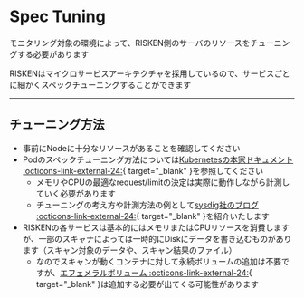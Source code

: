 # Spec Tuning

モニタリング対象の環境によって、RISKEN側のサーバのリソースをチューニングする必要があります

RISKENはマイクロサービスアーキテクチャを採用しているので、サービスごとに細かくスペックチューニングすることができます

---

## チューニング方法

- 事前にNodeに十分なリソースがあることを確認してください
- Podのスペックチューニング方法については[Kubernetesの本家ドキュメント :octicons-link-external-24:](https://kubernetes.io/docs/tasks/configure-pod-container/assign-memory-resource/){ target="_blank" }を参照してください
    - メモリやCPUの最適なrequest/limitの決定は実際に動作しながら計測していく必要があります
    - チューニングの考え方や計測方法の例として[sysdig社のブログ  :octicons-link-external-24:](https://sysdig.jp/blog/kubernetes-resource-limits/){ target="_blank" }を紹介いたします
- RISKENの各サービスは基本的にはメモリまたはCPUリソースを消費しますが、一部のスキャナによっては一時的にDiskにデータを書き込むものがあります（スキャン対象のデータや、スキャン結果のファイル）
    - なのでスキャンが動くコンテナに対して永続ボリュームの追加は不要ですが、[エフェメラルボリューム :octicons-link-external-24:](https://kubernetes.io/docs/concepts/storage/ephemeral-volumes/){ target="_blank" }は追加する必要が出てくる可能性があります

